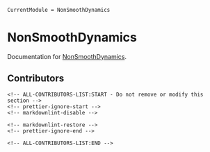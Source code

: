 ```@meta
CurrentModule = NonSmoothDynamics
```

# NonSmoothDynamics

Documentation for [NonSmoothDynamics](https://github.com/tmigot/NonSmoothDynamics.jl).

## Contributors

```@raw html
<!-- ALL-CONTRIBUTORS-LIST:START - Do not remove or modify this section -->
<!-- prettier-ignore-start -->
<!-- markdownlint-disable -->

<!-- markdownlint-restore -->
<!-- prettier-ignore-end -->

<!-- ALL-CONTRIBUTORS-LIST:END -->
```

